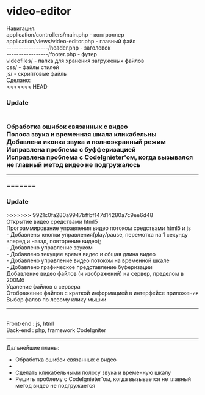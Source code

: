 video-editor
============
Навигация:
<br>application/controllers/main.php - контроллер
<br>application/views/video-editor.php - главный файл
<br>-----------------/header.php - заголовок
<br>-----------------/footer.php - футер
<br>videofiles/ - папка для хранения загруженых файлов
<br>css/ - файлы стилей
<br>js/ - скриптовые файлы
<br>Сделано:
<br>
<<<<<<< HEAD
<h3>Update<h3>
<br>Обработка ошибок связанных с видео
<br>Полоса звука и временная шкала кликабельны
<br>Добавлена иконка звука и полноэкранный режим
<br>Исправлена проблема с буфферизацией
<br>Исправлена проблема с CodeIgnieter'ом, когда вызывался не главный метод видео не подгружалось
<hr>
=======
<h3>Update</h3>
>>>>>>> 9921c0fa280a9947bffbf147d14280a7c9ee6d48
<br>Открытие видео средствами html5
<br>Программирование управления видео потоком средствами html5 и js
<br> - Добавлены кнопки управления(play/pause, перемотка на 1 секунду вперед и назад, повторение видео);
<br> - Добавлено управление звуком
<br> - Добавлено текущее время видео и общая длина видео
<br> - Добавлено управление видео потоком на временной шкале
<br> - Добавлено графическое представление буферизации
<br>Добавление видео файлов (и изображений) на сервер, пределом в 200Мб
<br>Удаление файлов с сервера
<br>Отображение файлов с краткой информацией в интерфейсе приложения 
<br>Выбор фалов по левому клику мышки
<hr>
<br>Front-end : js, html
<br>Back-end : php, framework CodeIgniter 
<hr>
Дальнейшие планы:
<ul> 
 <li> Обработка ошибок связанных с видео</li>
 <li></li>
 <li> Сделать кликабельными полосу звука и временную шкалу</li>
 <li> Решить проблему с CodeIgnieter'ом, когда вызывается не главный метод видео не подгружается</li>
</ul>

